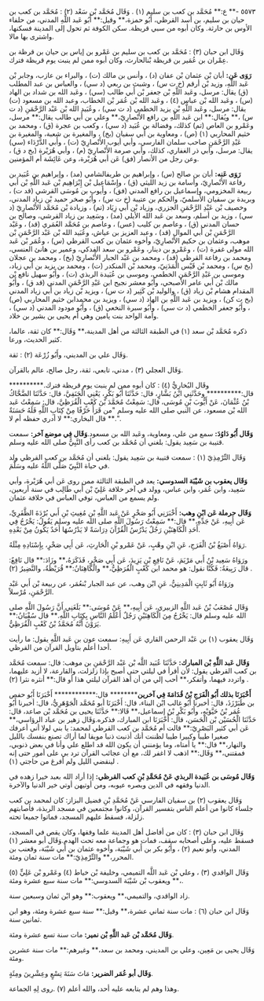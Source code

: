 ٥٥٧٣ -** ع:** مُحَمَّد بن كعب بن سليم (١) . وَقَال مُحَمَّد بْن سَعْد (٢) : مُحَمَّد بن كعب بن حيان بن سليم، بن أسد القرظي، أَبُو حمزة،** وقيل:** أَبُو عَبد اللَّهِ المدني، من حلفاء الأوس بن حارثة. وكان أبوه من سبي قريظة. سكن الكوفة ثم تحول إلى المدينة فسكنها، واشترى بها مالا.

وَقَال ابن حبان (٣) : مُحَمَّد بن كعب بن سليم بن عَمْرو بن إياس بن حيان بن قرظة بن عِمْران بن عُمَير بن قريظة بْنالحارث، وكان أبوه ممن لم ينبت يوم قريظة فترك.

**رَوَى عَن:** أبان بْن عثمان بْن عفان (د) ، وأنس بن مالك (ت) ، والبراء بن عازب، وجابر بْن عَبد اللَّهِ، وزيد بْن أرقم (خ ت س) ، وشبث بن ربعي (د سي) ، والعباس بن عبد المطلب (ق) يقال: مرسل، وعَبد اللَّهِ بْن جعفر بْن أَبي طالب (سي) ، وعَبد الله بن شداد بن الهاد (س) ، وعَبد الله بْن عباس (٤) ، وعَبد الله بْن عُمَر بْن الخطاب، وعبد الله بن مسعود (ت) يقال: مرسل، وعَبد اللَّهِ بْن يزيد الخطمي (د ت سي) ، وعُبَيد الله بْن عَبْد الرَّحْمَنِ (د ت س) ،** ويُقال:** ابن عَبد اللَّهِ بن رافع الأَنْصارِيّ،** وعلي بن أَبي طالب يقال:** مرسل، وعَمْرو بن العاص (تم) كذلك، وفضالة بن عُبَيد (د سي) ، وكعب بن عجرة (ق) ، ومحمد بن خثيم المحاربي (١) (ص) ، ومعاوية بن أَبي سفيان (بخ) ، والمغيرة بن شعبة، والمغيرة بن عَبْدِ الرَّحْمَنِ صاحب سلمان الفارسي، وأبي أيوب الأَنْصارِيّ (ت) ، وأَبي الدَّرْدَاء (سي) يقال: مرسل، وأبي ذر الغفاري، كذلك، وأبي صرمة الأَنْصارِيّ (م) ، وأبي هُرَيْرة (بخ د ق) ، وعن رجل من الأنصار (فق) عَن أبي هُرَيْرة، وعن عَائِشَة أم المؤمنين.

**رَوَى عَنه:** أبان بن صالح (س) ، وإبراهيم بن طريفالشامي (مد) ، وإبراهيم بن عُبَيد بن رفاعة الأَنْصارِيّ، وأسامة بن زيد الليثي (ق) ، وإِسْمَاعِيل بْن إِبْرَاهِيم بْن عَبد اللَّهِ بْن أَبي ربيعة المخزومي، وإسماعيل بن رافع المدني (فق) ، وأيوب بن مُوسَى القرشي (قد ت) ، وبريدة بن سفيان الأَسلميّ، والحكم بن عتيبة (خ ت س) ، وأَبُو صخر حميد بْن زياد المدني، وخصيف بْن عَبْدِ الرَّحْمَنِ الجزري، وزياد بْن أَبي زِيَاد (تم) ، وزيادة بْن مُحَمَّد الأَنْصارِيّ (د سي) ، وزيد بن أسلم، وسعد بن عَبد الله الأيلي (مد) ، وسَعِيد بن زياد القرشي، وصالح بن حسان المدني (ق) ، وعاصم بن كليب (عس) ، وعاصم بن مُحَمَّد العُمَري (قد) ، وعَبْد الرَّحْمَنِ بْن أَبي الموال (قد) ، وعبد العزيز بن عياش، وعُبَيد الله بْن عَبْد الرَّحْمَنِ بْن موهب، وعثمان بن حكيم الأَنْصارِيّ، وأخوه عثمان بن كعب القرظي (س) ، وعُمَر بْن عَبد الله مولى غفرة (ت) ، وعَمْرو بن دينار، وعَمْرو بن سعد الفدكي، وعمير بن هانئ العنسي، ومحمد بن رفاعة القرظي (قد) ، ومحمد بن عَبْد الجبار الأَنْصارِيّ (بخ) ، ومحمد بن عجلان (بخ س) ، ومحمد بْن قَيْس الْمَدَنِيّ، ومحمد بْن المنكدر (ت) ، ومحمد بن يزيد بن أَبي زياد، وموسى بن عَبْدِ الرَّحْمَنِ الخطمي، وموسى بن عُبَيدة الربذي (ت) ، وأَبُو سهيل نافع بْن مالك بْن أَبي عامر الأصبحي، وأَبُو معشر نجيح ابن عَبْدِ الرَّحْمَنِ المدني (قد ق) ، وأَبُو المقدام هشام بْن زياد (ق) ، والوليد بْن كَثِير (د ت س) ، ويزيد بْن زياد بن أَبي زياد المدني (بخ ت كن) ، ويزيد بن عَبد اللَّهِ بن الهاد (د سي) ، ويزيد بن محمدابن خثيم المحاربي (ص) ، وأَبُو جعفر الخطمي (د ت سي) ، وأَبُو سبرة النخعي (ق) ، وأَبُو مودود المدني (د سي) ، وأمة الواحد بنت يامين وهي أم يحيى بن بشير بن خلاد.

ذكره مُحَمَّد بْن سعد (١) في الطبقة الثالثة من أهل المدينة،** وَقَال:** كان ثقة، عالما، كثير الحديث، ورعا.

وَقَال علي بن المديني، وأَبُو زُرْعَة (٢) : ثقة.

وَقَال العجلي (٣) ، مدني، تابعي، ثقة، رجل صالح، عالم بالقرآن.

وقَال البُخارِيُّ (٤) : كان أبوه ممن لم ينبت يوم قريظة فترك.********** قال:********** وحَدَّثَنِي ابْنُ بَشَّارٍ، قال: حَدَّثَنَا أَبُو بَكْرٍ، يَعْنِي الْحَنَفِيَّ، قال: حَدَّثَنَا الضَّحَّاكُ بْنُ عُثْمَانَ، عَنْ أَيُّوبَ بْنِ مُوسَى، قال: سَمِعْتُ مُحَمَّدَ بْنَ كَعْبٍ الْقُرَظِيَّ، قال: سَمِعْتُ عَبد الله بْن مسعود، عن النبي صلى الله عليه وسلم "من قَرَأَ حَرْفًا مِنْ كِتَابِ اللَّهِ فَلَهُ حَسَنَةٌ ".** قال البخاري:** لا أدري حفظه أم لا.

**وَقَال أَبُو دَاوُدَ:** سمع من علي، ومعاوية، وعَبد الله بن مسعود.**وَقَال فِي موضع آخر:** سمعت قتيبة بن سَعِيد يقول: بلغني أن مُحَمَّد بن كعب رأى النَّبِيُّ صلى الله عليه وسلم.

وَقَال التِّرْمِذِيّ (١) : سمعت قتيبة بن سَعِيد يقول: بلغني أن مُحَمَّد بن كعب القرظي ولد في حياة النَّبِيّ صَلَّى اللَّهُ عليه وسَلَّمَ.

**وَقَال يعقوب بن شَيْبَة السدوسي:** يعد في الطبقة الثالثة ممن روى عَن أبي هُرَيْرة، وأبي سَعِيد، وابن عُمَر، وابن عباس، وولد في آخر خلافة عَلِيّ بْن أَبي طَالِب في سنة أربعين، ولم يسمع من العباس، توفي العباس في خلافة عثمان.

**وَقَال حرملة عَن ابْنِ وهب:** أَخْبَرَنِي أَبُو صَخْرٍ عَنْ عَبد اللَّهِ بْنِ مُغِيثِ بْنِ أَبي بُرْدَةَ الظَّفَرِيِّ، عَن أَبِيهِ، عَنْ جَدِّهِ،** قال:** سَمِعْتُ رَسُولَ اللَّهِ صلى الله عليه وسلم يَقُولُ: يَخْرُجُ فِي أَحَدِ الْكَاهِنَيْنِ رَجُلٌ يَدْرُسُ الْقُرْآنَ دِرَاسَةً لا يَدْرُسُهَا أَحَدٌ يَكُونُ مِنْ بَعْدِهِ.

رَوَاهُ أَصْبَغُ بْنُ الْفَرَجِ، عَنِ ابْنِ وهْبٍ، عَنْ عَمْرو بْنِ الْحَارِثِ، عَن أَبِي صَخْرٍ، بِإِسْنَادِهِ مِثْلَهُ.

ورَوَاهُ سَعِيد بْنُ أَبي مَرْيَمَ، عَنْ نَافِعِ بْنِ يَزِيدَ، عَن أَبِي صَخْرٍ، فَذَكَرَهُ،** وزَادَ:** قال نَافِعٌ: قال رَبِيعَةُ: فَكُنَّا نقول: هو محمد ابن كَعْبٍ الْقُرَظِيُّ،** والْكَاهِنَانُ:** قُرَيْظَةُ، والنَّضِيرُ (٢) .

ورَوَاهُ أَبُو ثَابِتٍ الْمَدِينِيُّ، عَنِ ابْن وهب، عن عبد الجبار بْنعُمَر، عن ربيعة بْن أَبي عَبْد الرَّحْمَنِ، مُرْسلاً.

وَقَال مُصْعَبُ بْنُ عَبد اللَّهِ الزبيري، عَن أَبِيهِ،** عَنْ مُوسَى:** بَلَغَنِي أَنَّ رَسُولَ اللَّهِ صلى الله عليه وسلم قال: يَخْرُجُ مِنَ الْكَاهِنَيْنِ رَجُلٌ أَعْلَمُ النَّاسِ بِكِتَابِ اللَّهِ.** قال سُفْيَانُ:** يَرَوْنَ أَنَّهُ مُحَمَّدُ بْنُ كَعْبٍ الْقُرَظِيُّ.

وَقَال يعقوب (١) بن عَبْد الرحمن القاري عَن أَبِيهِ: سمعت عون بن عَبد اللَّهِ يقول: ما رأيت أحدا أعلم بتأويل القرآن من القرظي.

**وَقَال عَبد اللَّهِ بْن المبارك:** حَدَّثَنَا عُبَيد اللَّه بْن عَبْد الرَّحْمَنِ بن موهب: قال: سمعت مُحَمَّد بن كعب القرظي يقول: لأن أقرأ في ليلتي حتى أصبح بإذا زلزلت، والقارعة، لا أزيد عليهما، واتردد فيهما، وأتفكر،** أحب إلي من أن أهذ القرآن ليلتي هذا أو قال:** أنثره نثرا (٢) .

**أَخْبَرَنَا بذلك أَبُو الْفَرَجِ بْنُ قُدَامَةَ فِي آخرين********** قال:************ أَخْبَرَنَا أَبُو حفص بن طَبَرْزَذَ، قال: أخبرنا أَبُو غالب ابْن البناء، قال: أَخْبَرَنَا أبو مُحَمَّد الْجَوْهَرِيُّ، قال: أخبرنا أَبُو عُمَر بْنُ حَيَّوَيْهِ، وأَبُو بَكْرِ بْنُ إسماعيل،** قَالا:** حَدَّثَنَا يحيى بن مُحَمَّد بْن صاعد، قال: حَدَّثَنَا الْحُسَيْن بْن الْحَسَن، قال: أَخْبَرَنَا ابن المبارك، فذكره.وَقَال زهير بن عباد الرؤاسي،** عَن أبي كثير البَصْرِيّ:** قالت أم مُحَمَّد بن كعب القرظي لمحمد: يا بني لولا أني أعرفك صغيرا طيبا وكبيرا طيبا لظننت أنك أذنبت ذنبا موبقا لما أراك تصنع بنفسك بالليل والنهار،** قال:** يا أمتاه، وما يؤمنني أن يكون الله قد اطلع علي وأنا في بعض ذنوبي، فمقتني،** وَقَال:** اذهب لا اغفر لك، مع أن عجائب القرآن ترد بي على أمور حتى إنه لينقضي الليل ولم أفرغ من حاجتي (١) .

**وَقَال مُوسَى بن عُبَيدة الربذي عَنْ مُحَمَّدِ بْنِ كعب القرظي:** إذا أراد الله بعبد خيرا زهده في الدنيا وفقهه في الدين وبصره عيوبه، ومن أوتيهن أوتي خير الدنيا والآخرة.

وَقَال يعقوب (٢) بن سفيان الفارسي عَنْ مُحَمَّدِ بْنِ فضيل البزاز: كان لمحمد بن كعب جلساء كانوا من أعلم الناس بتفسير القرآن، وكانوا مجتمعين في مسجد الربذة، فأصابتهم زلزلة، فسقط عليهم المسجد، فماتوا جميعا تحته.

وَقَال ابن حبان (٣) : كان من أفاضل أهل المدينة علما وفقها، وكان يقص في المسجد، فسقط عليه، وعلى أصحابه سقف، فمات هو وجماعة معه تحت الهدم.وَقَال أبو معشر (١) المدني، وأبو نعيم (٢) ، وأَبُو بكر بن أَبي شَيْبَة، وأخوه عثمان بن أَبي شَيْبَة، وقعنب بن المحرر،** والتِّرْمِذِيّ:** مات سنة ثمان ومئة.

وَقَال الواقدي (٣) ، وعلي بْن عَبد اللَّه التميمي، وخليفة بْن خياط (٤) وعَمْرو بْن عَلِيٍّ (٥) ،** ويعقوب بْن شَيْبَة السدوسي:** مات سنة سبع عشرة ومئة.

زاد الواقدي، والتميمي،** ويعقوب:** وهو ابْن ثمان وسبعين سنة.

وَقَال ابن حبان (٦) : مات سنة ثماني عشرة،** وقيل:** سنة سبع عشرة ومئة، وهو ابن ثمانين سنة.

**وَقَال مُحَمَّد بْن عَبد اللَّهِ بْن نمير:** مات سنة تسع عشرة ومئة.

وَقَال يحيى بن مَعِين، وعلي بن المديني، ومحمد بن سعد،** وغيرهم:** مات سنة عشرين ومئة.

**وَقَال أبو عُمَر الضرير:** مَاتَ سَنَةَ تِسْعٍ وعِشْرِينَ ومِئَةٍ.

وهذا وهم لم يتابعه عليه أحد، والله أعلم (٧) .روى لِهِ الجماعة.